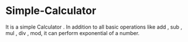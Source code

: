 # Simple-Calculator
It is a simple Calculator . In addition to all basic operations like add , sub , mul , div , mod, it can perform exponential of a number.
